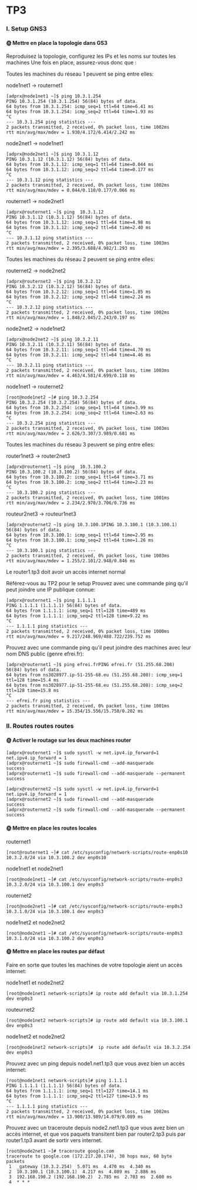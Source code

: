 # TP3

### I. Setup GNS3

#### 🌞 Mettre en place la topologie dans GS3

Reproduisez la topologie, configurez les IPs et les noms sur toutes les machines
Une fois en place, assurez-vous donc que :

Toutes les machines du réseau 1 peuvent se ping entre elles:

node1net1 -> routernet1

```
[adprx@node1net1 ~]$ ping 10.3.1.254
PING 10.3.1.254 (10.3.1.254) 56(84) bytes of data.
64 bytes from 10.3.1.254: icmp_seq=1 ttl=64 time=6.41 ms
64 bytes from 10.3.1.254: icmp_seq=2 ttl=64 time=1.93 ms
^C
--- 10.3.1.254 ping statistics ---
2 packets transmitted, 2 received, 0% packet loss, time 1002ms
rtt min/avg/max/mdev = 1.930/4.172/6.414/2.242 ms
```

node2net1 -> node1net1

```
[adprx@node2net1 ~]$ ping 10.3.1.12
PING 10.3.1.12 (10.3.1.12) 56(84) bytes of data.
64 bytes from 10.3.1.12: icmp_seq=1 ttl=64 time=0.044 ms
64 bytes from 10.3.1.12: icmp_seq=2 ttl=64 time=0.177 ms
^C
--- 10.3.1.12 ping statistics ---
2 packets transmitted, 2 received, 0% packet loss, time 1002ms
rtt min/avg/max/mdev = 0.044/0.110/0.177/0.066 ms
```

routernet1 -> node2net1

```
[adprx@routernet1 ~]$ ping  10.3.1.12
PING 10.3.1.12 (10.3.1.12) 56(84) bytes of data.
64 bytes from 10.3.1.12: icmp_seq=1 ttl=64 time=4.98 ms
64 bytes from 10.3.1.12: icmp_seq=2 ttl=64 time=2.40 ms
^C
--- 10.3.1.12 ping statistics ---
2 packets transmitted, 2 received, 0% packet loss, time 1003ms
rtt min/avg/max/mdev = 2.395/3.688/4.982/1.293 ms
```

Toutes les machines du réseau 2 peuvent se ping entre elles:

routernet2 -> node2net2

```
[adprx@routernet2 ~]$ ping 10.3.2.12
PING 10.3.2.12 (10.3.2.12) 56(84) bytes of data.
64 bytes from 10.3.2.12: icmp_seq=1 ttl=64 time=1.85 ms
64 bytes from 10.3.2.12: icmp_seq=2 ttl=64 time=2.24 ms
^C
--- 10.3.2.12 ping statistics ---
2 packets transmitted, 2 received, 0% packet loss, time 1002ms
rtt min/avg/max/mdev = 1.848/2.045/2.243/0.197 ms
```

node2net2 -> node1net2

```
[adprx@node2net2 ~]$ ping 10.3.2.11
PING 10.3.2.11 (10.3.2.11) 56(84) bytes of data.
64 bytes from 10.3.2.11: icmp_seq=1 ttl=64 time=4.70 ms
64 bytes from 10.3.2.11: icmp_seq=2 ttl=64 time=4.46 ms
^C
--- 10.3.2.11 ping statistics ---
2 packets transmitted, 2 received, 0% packet loss, time 1003ms
rtt min/avg/max/mdev = 4.463/4.581/4.699/0.118 ms
```

node1net1 -> routernet2

```
[root@node1net2 ~]# ping 10.3.2.254
PING 10.3.2.254 (10.3.2.254) 56(84) bytes of data.
64 bytes from 10.3.2.254: icmp_seq=1 ttl=64 time=3.99 ms
64 bytes from 10.3.2.254: icmp_seq=2 ttl=64 time=2.63 ms
^C
--- 10.3.2.254 ping statistics ---
2 packets transmitted, 2 received, 0% packet loss, time 1003ms
rtt min/avg/max/mdev = 2.626/3.307/3.989/0.681 ms
```

Toutes les machines du réseau 3 peuvent se ping entre elles:

router1net3 -> router2net3

```
[adprx@routernet1 ~]$ ping  10.3.100.2
PING 10.3.100.2 (10.3.100.2) 56(84) bytes of data.
64 bytes from 10.3.100.2: icmp_seq=1 ttl=64 time=3.71 ms
64 bytes from 10.3.100.2: icmp_seq=2 ttl=64 time=2.23 ms
^C
--- 10.3.100.2 ping statistics ---
2 packets transmitted, 2 received, 0% packet loss, time 1001ms
rtt min/avg/max/mdev = 2.234/2.970/3.706/0.736 ms
```

routeur2net3 -> routeur1net3
```
[adprx@routernet2 ~]$ ping 10.3.100.1PING 10.3.100.1 (10.3.100.1) 56(84) bytes of data.
64 bytes from 10.3.100.1: icmp_seq=1 ttl=64 time=2.95 ms
64 bytes from 10.3.100.1: icmp_seq=2 ttl=64 time=1.26 ms
^C
--- 10.3.100.1 ping statistics ---
2 packets transmitted, 2 received, 0% packet loss, time 1003ms
rtt min/avg/max/mdev = 1.255/2.101/2.948/0.846 ms
```


Le router1.tp3 doit avoir un accès internet normal

Référez-vous au TP2 pour le setup
Prouvez avec une commande ping qu'il peut joindre une IP publique connue:
```
[adprx@routernet1 ~]$ ping 1.1.1.1
PING 1.1.1.1 (1.1.1.1) 56(84) bytes of data.
64 bytes from 1.1.1.1: icmp_seq=1 ttl=128 time=489 ms
64 bytes from 1.1.1.1: icmp_seq=2 ttl=128 time=9.22 ms
^C
--- 1.1.1.1 ping statistics ---
2 packets transmitted, 2 received, 0% packet loss, time 1000ms
rtt min/avg/max/mdev = 9.217/248.969/488.722/239.752 ms
```

Prouvez avec une commande ping qu'il peut joindre des machines avec leur nom DNS public (genre efrei.fr):

```
[adprx@routernet1 ~]$ ping efrei.frPING efrei.fr (51.255.68.208) 56(84) bytes of data.
64 bytes from ns3028977.ip-51-255-68.eu (51.255.68.208): icmp_seq=1 ttl=128 time=15.4 ms
64 bytes from ns3028977.ip-51-255-68.eu (51.255.68.208): icmp_seq=2 ttl=128 time=15.8 ms
^C
--- efrei.fr ping statistics ---
2 packets transmitted, 2 received, 0% packet loss, time 1001ms
rtt min/avg/max/mdev = 15.354/15.556/15.758/0.202 ms
```


### II. Routes routes routes
#### 🌞 Activer le routage sur les deux machines router

```
[adprx@routernet1 ~]$ sudo sysctl -w net.ipv4.ip_forward=1
net.ipv4.ip_forward = 1
[adprx@routernet1 ~]$ sudo firewall-cmd --add-masquerade
success
[adprx@routernet1 ~]$ sudo firewall-cmd --add-masquerade --permanent
success
```

```
[adprx@routernet2 ~]$ sudo sysctl -w net.ipv4.ip_forward=1
net.ipv4.ip_forward = 1
[adprx@routernet2 ~]$ sudo firewall-cmd --add-masquerade
success
[adprx@routernet2 ~]$ sudo firewall-cmd --add-masquerade --permanent
success
```


#### 🌞 Mettre en place les routes locales

routernet1
```
[root@routernet1 ~]# cat /etc/sysconfig/network-scripts/route-enp0s10
10.3.2.0/24 via 10.3.100.2 dev enp0s10
```

node1net1 et node2net1

```
[root@node1net1 ~]# cat /etc/sysconfig/network-scripts/route-enp0s3
10.3.2.0/24 via 10.3.100.1 dev enp0s3
```

routernet2

```
[root@node2net1 ~]# cat /etc/sysconfig/network-scripts/route-enp0s3
10.3.1.0/24 via 10.3.100.1 dev enp0s3
```

node1net2 et node2net2

```
[root@node2net1 ~]# cat /etc/sysconfig/network-scripts/route-enp0s3
10.3.1.0/24 via 10.3.100.2 dev enp0s3
```

#### 🌞 Mettre en place les routes par défaut

Faire en sorte que toutes les machines de votre topologie aient un accès internet:

node1net1 et node2net2

```
[root@node1net1 network-scripts]# ip route add default via 10.3.1.254 dev enp0s3
```

routeurnet2

```
[root@node1net2 network-scripts]# ip route add default via 10.3.100.1 dev enp0s3
```

node1net2 et node2net2

```
[root@node1net2 network-scripts]#  ip route add default via 10.3.2.254 dev enp0s3
```

Prouvez avec un ping depuis node1.net1.tp3 que vous avez bien un accès internet:

```
[root@node1net1 network-scripts]# ping 1.1.1.1
PING 1.1.1.1 (1.1.1.1) 56(84) bytes of data.
64 bytes from 1.1.1.1: icmp_seq=1 ttl=127 time=14.1 ms
64 bytes from 1.1.1.1: icmp_seq=2 ttl=127 time=13.9 ms
^C
--- 1.1.1.1 ping statistics ---
2 packets transmitted, 2 received, 0% packet loss, time 1002ms
rtt min/avg/max/mdev = 13.900/13.989/14.079/0.089 ms
```

Prouvez avec un traceroute depuis node2.net1.tp3 que vous avez bien un accès internet, et que vos paquets transitent bien par router2.tp3 puis par router1.tp3 avant de sortir vers internet.

```
[root@node2net1 ~]# traceroute google.com
traceroute to google.com (172.217.20.174), 30 hops max, 60 byte packets
 1  _gateway (10.3.2.254)  5.071 ms  4.470 ms  4.340 ms
 2  10.3.100.1 (10.3.100.1)  4.217 ms  4.089 ms  2.886 ms
 3  192.168.190.2 (192.168.190.2)  2.785 ms  2.703 ms  2.600 ms
 4  * * *
```
